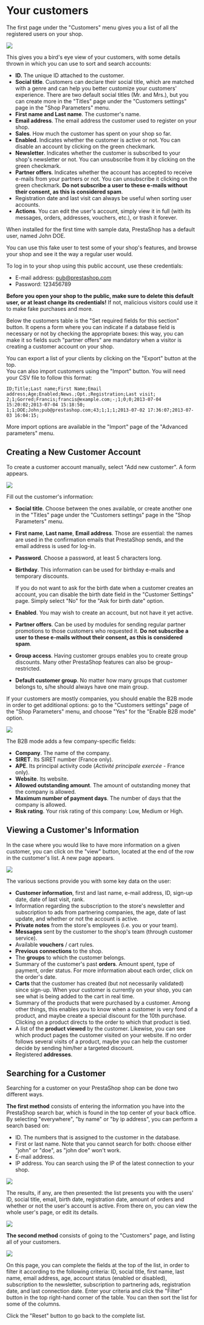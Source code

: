 # Your customers

The first page under the "Customers" menu gives you a list of all the registered users on your shop.

![](../../../.gitbook/assets/51839862%20%283%29%20%2811%29%20%282%29.png)

This gives you a bird's eye view of your customers, with some details thrown in which you can use to sort and search accounts:

* **ID.** The unique ID attached to the customer.
* **Social title**. Customers can declare their social title, which are matched with a genre and can help you better customize your customers' experience. There are two default social titles \(Mr. and Mrs.\), but you can create more in the "Titles" page under the "Customers settings" page in the "Shop Parameters" menu.
* **First name and Last name**. The customer's name.
* **Email address**. The email address the customer used to register on your shop.
* **Sales**. How much the customer has spent on your shop so far.
* **Enabled**. Indicates whether the customer is active or not. You can disable an account by clicking on the green checkmark.
* **Newsletter**. Indicates whether the customer is subscribed to your shop's newsletter or not. You can unsubscribe from it by clicking on the green checkmark.
* **Partner offers**. Indicates whether the account has accepted to receive e-mails from your partners or not. You can unsubscribe it clicking on the green checkmark. **Do not subscribe a user to these e-mails without their consent, as this is considered spam**.
* Registration date and last visit can always be useful when sorting user accounts.
* **Actions**. You can edit the user's account, simply view it in full \(with its messages, orders, addresses, vouchers, etc.\), or trash it forever.

When installed for the first time with sample data, PrestaShop has a default user, named John DOE.

You can use this fake user to test some of your shop's features, and browse your shop and see it the way a regular user would.

To log in to your shop using this public account, use these credentials:

* E-mail address: [pub@prestashop.com](mailto:pub@prestashop.com)
* Password: 123456789

**Before you open your shop to the public, make sure to delete this default user, or at least change its credentials!** If not, malicious visitors could use it to make fake purchases and more.

Below the customers table is the "Set required fields for this section" button. It opens a form where you can indicate if a database field is necessary or not by checking the appropriate boxes: this way, you can make it so fields such "partner offers" are mandatory when a visitor is creating a customer account on your shop.

You can export a list of your clients by clicking on the "Export" button at the top.  
You can also import customers using the "Import" button. You will need your CSV file to follow this format:

```text
ID;Title;Last name;First Name;Email address;Age;Enabled;News.;Opt.;Registration;Last visit;
2;1;Gorred;Francis;francis@example.com;-;1;0;0;2013-07-04 15:20:02;2013-07-04 15:18:50;
1;1;DOE;John;pub@prestashop.com;43;1;1;1;2013-07-02 17:36:07;2013-07-03 16:04:15;
```

More import options are available in the "Import" page of the "Advanced parameters" menu.

## Creating a New Customer Account <a id="Yourcustomers-CreatingaNewCustomerAccount"></a>

To create a customer account manually, select "Add new customer". A form appears.

![](../../../.gitbook/assets/51839855%20%283%29%20%283%29%20%281%29.png)

Fill out the customer's information:

* **Social title**. Choose between the ones available, or create another one in the "Titles" page under the "Customers settings" page in the "Shop Parameters" menu.
* **First name**, **Last name**, **Email address**. Those are essential: the names are used in the confirmation emails that PrestaShop sends, and the email address is used for log-in.
* **Password**. Choose a password, at least 5 characters long.
* **Birthday**. This information can be used for birthday e-mails and temporary discounts.  
  


  If you do not want to ask for the birth date when a customer creates an account, you can disable the birth date field in the "Customer Settings" page. Simply select "No" for the "Ask for birth date" option.

* **Enabled**. You may wish to create an account, but not have it yet active.
* **Partner offers**. Can be used by modules for sending regular partner promotions to those customers who requested it. **Do not subscribe a user to these e-mails without their consent, as this is considered spam**.
* **Group access**. Having customer groups enables you to create group discounts. Many other PrestaShop features can also be group-restricted. 
* **Default customer group**. No matter how many groups that customer belongs to, s/he should always have one main group.  

If your customers are mostly companies, you should enable the B2B mode in order to get additional options: go to the "Customers settings" page of the "Shop Parameters" menu, and choose "Yes" for the "Enable B2B mode" option.

![](../../../.gitbook/assets/23038650%20%283%29%20%281%29.png)

The B2B mode adds a few company-specific fields:

* **Company**. The name of the company.
* **SIRET**. Its SIRET number \(France only\).
* **APE**. Its principal activity code \(_Activité principale exercée_ - France only\).
* **Website**. Its website.
* **Allowed outstanding amount**. The amount of outstanding money that the company is allowed.
* **Maximum number of payment days**. The number of days that the company is allowed.
* **Risk rating**. Your risk rating of this company: Low, Medium or High.

## Viewing a Customer's Information <a id="Yourcustomers-ViewingaCustomer&apos;sInformation"></a>

In the case where you would like to have more information on a given customer, you can click on the "view" button, located at the end of the row in the customer's list. A new page appears.

![](../../../.gitbook/assets/51839857%20%283%29%20%283%29.png)

The various sections provide you with some key data on the user:

* **Customer information**, first and last name, e-mail address, ID, sign-up date, date of last visit, rank.
* Information regarding the subscription to the store's newsletter and subscription to ads from partnering companies, the age, date of last update, and whether or not the account is active.
* **Private notes** from the store's employees \(i.e. you or your team\).
* **Messages** sent by the customer to the shop's team \(through customer service\).
* Available **vouchers** / cart rules.
* **Previous connections** to the shop.
* The **groups** to which the customer belongs.
* Summary of the customer's past **orders**. Amount spent, type of payment, order status. For more information about each order, click on the order's date.
* **Carts** that the customer has created \(but not necessarily validated\) since sign-up. When your customer is currently on your shop, you can see what is being added to the cart in real time.
* Summary of the products that were purchased by a customer. Among other things, this enables you to know when a customer is very fond of a product, and maybe create a special discount for the 10th purchase. Clicking on a product directs to the order to which that product is tied.
* A list of the **product viewed** by the customer. Likewise, you can see which product pages the customer visited on your website. If no order follows several visits of a product, maybe you can help the customer decide by sending him/her a targeted discount.
* Registered **addresses**.  

## Searching for a Customer <a id="Yourcustomers-SearchingforaCustomer"></a>

Searching for a customer on your PrestaShop shop can be done two different ways.

**The first method** consists of entering the information you have into the PrestaShop search bar, which is found in the top center of your back office. By selecting "everywhere", "by name" or "by ip address", you can perform a search based on:

* ID. The numbers that is assigned to the customer in the database.
* First or last name. Note that you cannot search for both: choose either "john" or "doe", as "john doe" won't work.
* E-mail address.
* IP address. You can search using the IP of the latest connection to your shop.

![](../../../.gitbook/assets/51839858%20%283%29%20%283%29%20%282%29.png)

The results, if any, are then presented: the list presents you with the users' ID, social title, email, birth date, registration date, amount of orders and whether or not the user's account is active. From there on, you can view the whole user's page, or edit its details.

![](../../../.gitbook/assets/51839860%20%283%29%20%283%29%20%283%29.png)

**The second method** consists of going to the "Customers" page, and listing all of your customers.

![](../../../.gitbook/assets/51839859%20%283%29%20%283%29%20%281%29.png)

On this page, you can complete the fields at the top of the list, in order to filter it according to the following criteria: ID, social title, first name, last name, email address, age, account status \(enabled or disabled\), subscription to the newsletter, subscription to partnering ads, registration date, and last connection date. Enter your criteria and click the "Filter" button in the top right-hand corner of the table. You can then sort the list for some of the columns.

Click the "Reset" button to go back to the complete list.

